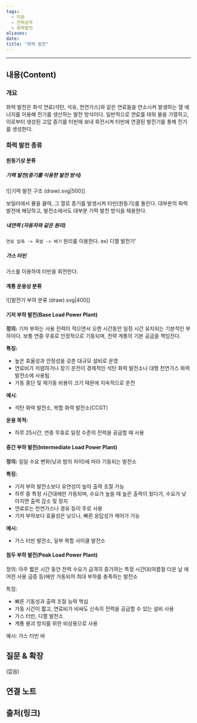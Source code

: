 ```yaml
---
tags:
  - 미완
  - 전력공학
  - 화력발전
aliases: 
date:
title: "화력 발전"
---
```


---

## 내용(Content)
### 개요

화력 발전은 화석 연료(석탄, 석유, 천연가스)와 같은 연료들을 연소시켜 발생하는 열 에너지를 이용해 전기를 생산하는 발전 방식이다. 일반적으로 연료를 태워 물을 가열하고, 이로부터 생성된 고압 증기를 터빈에 보내 회전시켜 터빈에 연결된 발전기를 통해 전기를 생성한다.

### 화력 발전 종류

#### 원동기상 분류

##### 기력 발전(증기를 이용한 발전 방식)

![[기력 발전 구조 (draw).svg|500]]

보일러에서 물을 끓여, 그 열로 증기를 발생시켜 터빈(원동기)를 돌린다. 대부분의 화력발전에 해당하고, 발전소에서도 대부분 기력 발전 방식을 채용한다.


##### 내연력 (자동차와 같은 원리)

`연료 압축 -> 폭발 -> 배기` 원리를 이용한다. ex) 디젤 발전기'


##### 가스 터빈

가스를 이용하여 터빈을 회전한다.

#### 계통 운용상 분류

![[발전기 부하 분류 (draw).svg|400]]

#### 기저 부하 발전(Base Load Power Plant)

**정의:**
기저 부하는 사용 전력이 적으면서 오랜 시간동안 일정 시간 유지되는 기본적인 부하이다. 보통 연중 무휴로 안정적으로 기동되며, 전력 계통의 기본 공급을 책임진다.

**특징:**
- 높은 효율성과 안정성을 갖춘 대규모 설비로 운영
- 연료비가 저렴하거나 장기 운전이 경제적인 석탄 화력 발전소나 대형 천연가스 화력 발전소에 사용됨.
- 가동 중단 및 재가동 비용이 크기 때문에 지속적으로 운전

**예시**:
- 석탄 화력 발전소, 복합 화력 발전소(CCGT)

**운용 목적:**
- 하루 25시간, 연중 무휴로 일정 수준의 전력을 공급할 때 사용

#### 중간 부하 발전(Intermediate Load Power Plant)

**정의:**
일일 수요 변화(낮과 밤의 차이)에 따라 기동되는 발전소

**특징:**
- 기저 부하 발전소보다 유연성이 높아 출력 조절 가능
- 하루 중 특정 시간대에만 가동되며, 수요가 높을 때  높은 출력이 됬다가, 수요가 낮아지면 출력 감소 및 정지
- 연료로는 천연가스나 경유 등이 주로 사용
- 기저 부하보다 효율성은 낮으나, 빠른 응답성가 제어가 가능

**예시:**
- 가스 터빈 발전소, 일부 복합 사이클 발전소

#### 첨두 부하 발전(Peak Load Power Plant)

정의:
아주 짧은 시간 동안 전력 수요가 급격히 증가하는 특정 시간대(여름철 더운 날 에어컨 사용 급증 등)에만 가동되어 최대 부하를 충족하는 발전소

특징:
- 빠른 기동성과 출력 조절 능력 핵심
- 가동 시간이 짧고, 연료비가 비싸도 신속히 전력을 공급할 수 있는 설비 사용
- 가스 터빈, 디젤 발전소
- 계통 붕괴 방지를 위한 비상용으로 사용

예시:
가스 터빈 바


## 질문 & 확장

(없음)

## 연결 노트

## 출처(링크)





